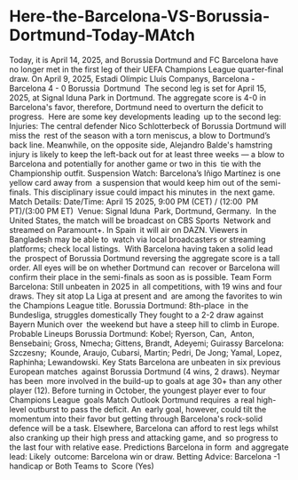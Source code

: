 # Here-the-Barcelona-VS-Borussia-Dortmund-Today-MAtch


​Today, it is April 14, 2025, and Borussia Dortmund and FC Barcelona have no longer met in the first leg of their UEFA Champions League quarter-final draw. On April 9, 2025, Estadi Olímpic Lluís Companys, Barcelona - Barcelona 4 - 0 Borussia Dortmund ​
The second leg is set for April 15, 2025, at Signal Iduna Park in Dortmund. The aggregate score is 4-0 in Barcelona's favor, therefore, Dortmund need to overturn the deficit to progress. ​
Here are some key developments leading up to the second leg:
Injuries: The central defender Nico Schlotterbeck of Borussia Dortmund will miss the rest of the season with a torn meniscus, a blow to Dortmund’s back line. Meanwhile, on the opposite side, Alejandro Balde's hamstring injury is likely to keep the left-back out for at least three weeks — a blow to Barcelona and potentially for another game or two in this tie with the Championship outfit. ​
Suspension Watch: Barcelona’s Iñigo Martínez is one yellow card away from a suspension that would keep him out of the semi-finals. This disciplinary issue could impact his minutes in the next game. ​
Match Details:
Date/Time: April 15 2025, 9:00 PM (CET) / (12:00 PM PT)/(3:00 PM ET) ​
Venue: Signal Iduna Park, Dortmund, Germany. ​
In the United States, the match will be broadcast on CBS Sports Network and streamed on Paramount+. In Spain it will air on DAZN. Viewers in Bangladesh may be able to watch via local broadcasters or streaming platforms; check local listings. ​
With Barcelona having taken a solid lead the prospect of Borussia Dortmund reversing the aggregate score is a tall order. All eyes will be on whether Dortmund can recover or Barcelona will confirm their place in the semi-finals as soon as is possible.
Team Form
Barcelona: Still unbeaten in 2025 in all competitions, with 19 wins and four draws. They sit atop La Liga at present and are among the favorites to win the Champions League title.
Borussia Dortmund: 8th-place in the Bundesliga, struggles domestically They fought to a 2-2 draw against Bayern Munich over the weekend but have a steep hill to climb in Europe.
Probable Lineups
Borussia Dortmund:
Kobel; Ryerson, Can, Anton, Bensebaini; Gross, Nmecha; Gittens, Brandt, Adeyemi; Guirassy
Barcelona:
Szczesny; Kounde, Araujo, Cubarsi, Martin; Pedri, De Jong; Yamal, Lopez, Raphinha; Lewandowski.
Key Stats
Barcelona are unbeaten in six previous European matches against Borussia Dortmund (4 wins, 2 draws).
Neymar has been more involved in the build-up to goals at age 30+ than any other player (12).
Before turning in October, the youngest player ever to four Champions League goals
Match Outlook
Dortmund requires a real high-level outburst to pass the deficit. An early goal, however, could tilt the momentum into their favor but getting through Barcelona's rock-solid defence will be a task. Elsewhere, Barcelona can afford to rest legs whilst also cranking up their high press and attacking game, and so progress to the last four with relative ease.
Predictions
Barcelona in form and aggregate lead:
Likely outcome: Barcelona win or draw.
Betting Advice: Barcelona -1 handicap or Both Teams to Score (Yes)
